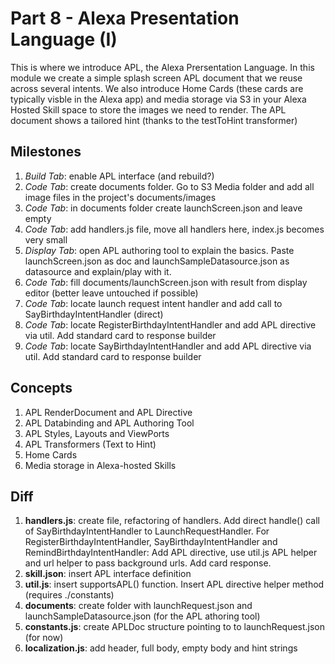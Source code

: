 # Part 8 - Alexa Presentation Language (I)

This is where we introduce APL, the Alexa Prersentation Language. In this module we create a simple splash screen APL document that we reuse across several intents.
We also introduce Home Cards (these cards are typically visble in the Alexa app) and media storage via S3 in your Alexa Hosted Skill space to store the images we need to render.
The APL document shows a tailored hint (thanks to the testToHint transformer)

## Milestones

1. *Build Tab*: enable APL interface (and rebuild?)
2. *Code Tab*: create documents folder. Go to S3 Media folder and add all image files in the project's documents/images
3. *Code Tab*: in documents folder create launchScreen.json and leave empty
4. *Code Tab*: add handlers.js file, move all handlers here, index.js becomes very small
4. *Display Tab*: open APL authoring tool to explain the basics. Paste launchScreen.json as doc and launchSampleDatasource.json as datasource and explain/play with it.
5. *Code Tab*: fill documents/launchScreen.json with result from display editor (better leave untouched if possible)
6. *Code Tab*: locate launch request intent handler and add call to SayBirthdayIntentHandler (direct)
7. *Code Tab*: locate RegisterBirthdayIntentHandler and add APL directive via util. Add standard card to response builder
8. *Code Tab*: locate SayBirthdayIntentHandler and add APL directive via util. Add standard card to response builder

## Concepts

1. APL RenderDocument and APL Directive
2. APL Databinding and APL Authoring Tool
3. APL Styles, Layouts and ViewPorts
4. APL Transformers (Text to Hint)
5. Home Cards
6. Media storage in Alexa-hosted Skills

## Diff

1. **handlers.js**: create file, refactoring of handlers. Add direct handle() call of SayBirthdayIntentHandler to LaunchRequestHandler. For RegisterBirthdayIntentHandler, SayBirthdayIntentHandler and RemindBirthdayIntentHandler: Add APL directive, use util.js APL helper and url helper to pass background urls. Add card response.
2. **skill.json**: insert APL interface definition
3. **util.js**: insert supportsAPL() function. Insert APL directive helper method (requires ./constants)
4. **documents**: create folder with launchRequest.json and launchSampleDatasource.json (for the APL athoring tool)
5. **constants.js**: create APLDoc structure pointing to to launchRequest.json (for now)
6. **localization.js**: add header, full body, empty body and hint strings
